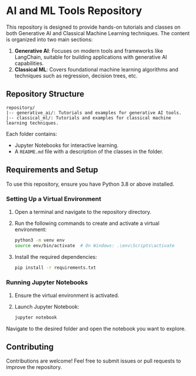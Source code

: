 # AI and ML Tools Repository

This repository is designed to provide hands-on tutorials and classes on both Generative AI and Classical Machine Learning techniques. The content is organized into two main sections:

1. **Generative AI**: Focuses on modern tools and frameworks like LangChain, suitable for building applications with generative AI capabilities.
2. **Classical ML**: Covers foundational machine learning algorithms and techniques such as regression, decision trees, etc.

## Repository Structure

```
repository/
|-- generative_ai/: Tutorials and examples for generative AI tools.
|-- classical_ml/: Tutorials and examples for classical machine learning techniques.
```

Each folder contains:
- Jupyter Notebooks for interactive learning.
- A `README.md` file with a description of the classes in the folder.

## Requirements and Setup

To use this repository, ensure you have Python 3.8 or above installed.

### Setting Up a Virtual Environment
1. Open a terminal and navigate to the repository directory.
2. Run the following commands to create and activate a virtual environment:

   ```bash
   python3 -m venv env
   source env/bin/activate  # On Windows: .\env\Scripts\activate
   ```

3. Install the required dependencies:

   ```bash
   pip install -r requirements.txt
   ```

### Running Jupyter Notebooks
1. Ensure the virtual environment is activated.
2. Launch Jupyter Notebook:

   ```bash
   jupyter notebook
   ```

Navigate to the desired folder and open the notebook you want to explore.

## Contributing
Contributions are welcome! Feel free to submit issues or pull requests to improve the repository.

